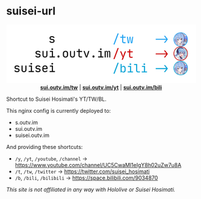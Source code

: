 # suisei-url

<p align="center">
  <img src="https://raw.githubusercontent.com/outloudvi/suisei-url/master/doc/readme.png" alt="suisei-url">
  <br />
  <a href="https://sui.outv.im/tw"><b>sui.outv.im/tw</b></a> | <a href="https://sui.outv.im/yt"><b>sui.outv.im/yt</b></a> | <a href="https://sui.outv.im/bili"><b>sui.outv.im/bili</b></a>
</p>

Shortcut to Suisei Hosimati's YT/TW/BL.

This nginx config is currently deployed to:
* s.outv.im
* sui.outv.im
* suisei.outv.im

And providing these shortcuts:
* `/y`, `/yt`, `/youtube`, `/channel` -> https://www.youtube.com/channel/UC5CwaMl1eIgY8h02uZw7u8A
* `/t`, `/tw`, `/twitter` -> https://twitter.com/suisei_hosimati
* `/b`, `/bili`, `/bilibili` -> https://space.bilibili.com/9034870

*This site is not affiliated in any way with Hololive or Suisei Hosimati.*
